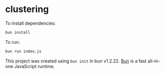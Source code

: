 # clustering

To install dependencies:

```bash
bun install
```

To run:

```bash
bun run index.js
```

This project was created using `bun init` in bun v1.2.22. [Bun](https://bun.com) is a fast all-in-one JavaScript runtime.
